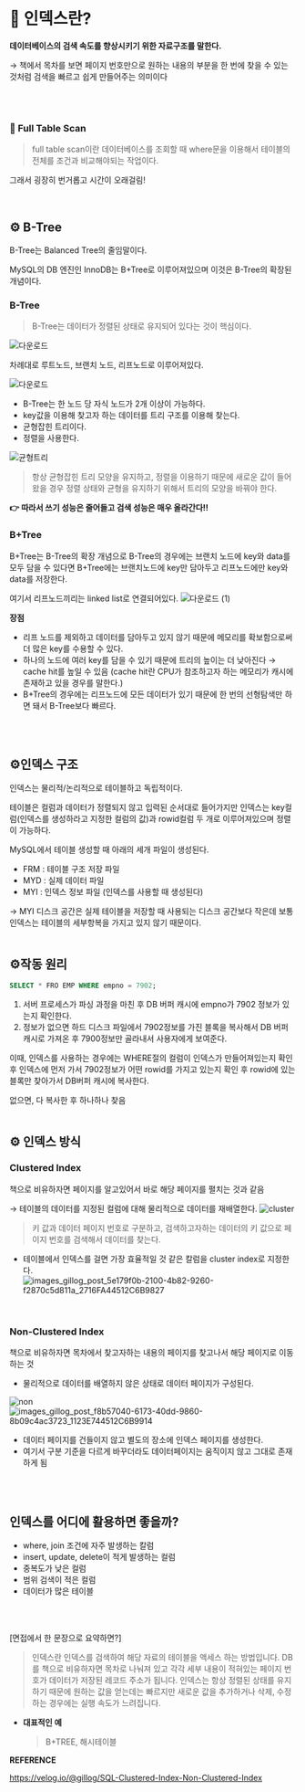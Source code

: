 # 🫧 인덱스란?

**데이터베이스의 검색 속도를 향상시키기 위한 자료구조를 말한다.** 

→ 책에서 목차를 보면 페이지 번호만으로 원하는 내용의 부분을 한 번에 찾을 수 있는 것처럼 검색을 빠르고 쉽게 만들어주는 의미이다

<br><br>


### 📃 Full Table Scan

> full table scan이란 데이터베이스를 조회할 때 where문을 이용해서 테이블의 전체를 조건과 비교해야되는 작업이다.

그래서 굉장히 번거롭고 시간이 오래걸림!
> 
<br>

## ⚙️ B-Tree

B-Tree는 Balanced Tree의 줄임말이다. 

MySQL의 DB 엔진인 InnoDB는 B+Tree로 이루어져있으며 이것은 B-Tree의 확장된 개념이다.
<br>

### B-Tree

> B-Tree는 데이터가 정렬된 상태로 유지되어 있다는 것이 핵심이다.


![다운로드](https://github.com/CS-Algorithm-Study/CS/assets/48826098/11e8155b-30ad-4e88-beb1-f78ab6b184e1)


차례대로 루트노드, 브랜치 노드, 리프노드로 이루어져있다.

![다운로드](https://github.com/CS-Algorithm-Study/CS/assets/48826098/98b6aea8-9ae2-492b-be28-be105704e217)

- B-Tree는 한 노드 당 자식 노드가 2개 이상이 가능하다.
- key값을 이용해 찾고자 하는 데이터를 트리 구조를 이용해 찾는다.
- 균형잡힌 트리이다.
- 정렬을 사용한다.

  
![균형트리](https://github.com/CS-Algorithm-Study/CS/assets/48826098/78d91243-a6c0-48cd-a1d2-2f1c78b4857a)

> 항상 균형잡힌 트리 모양을 유지하고, 정렬을 이용하기 때문에 새로운 값이 들어왔을 경우 정렬 상태와 균형을 유지하기 위해서 트리의 모양을 바꿔야 한다.
> 

**👉  따라서 쓰기 성능은 줄어들고 검색 성능은 매우 올라간다!!**
<br>

### B+Tree

B+Tree는 B-Tree의 확장 개념으로 B-Tree의 경우에는 브랜치 노드에 key와 data를 모두 담을 수 있다면 B+Tree에는 브랜치노드에 key만 담아두고 리프노드에만 key와 data를 저장한다.

여기서 리프노드끼리는 linked list로 연결되어있다.
![다운로드 (1)](https://github.com/CS-Algorithm-Study/CS/assets/48826098/5d028c33-1639-4a57-9c6c-da1b98002514)


**장점**

- 리프 노드를 제외하고 데이터를 담아두고 있지 않기 때문에 메모리를 확보함으로써 더 많은 key를 수용할 수 있다.
- 하나의 노드에 여러 key를 담을 수 있기 때문에 트리의 높이는 더 낮아진다 → cache hit를 높일 수 있음 (cache hit란 CPU가 참조하고자 하는 메모리가 캐시에 존재하고 있을 경우를 말한다.)
- B+Tree의 경우에는 리프노드에 모든 데이터가 있기 때문에 한 번의 선형탐색만 하면 돼서 B-Tree보다 빠르다.
<br>
<br>

## ⚙️인덱스 구조

인덱스는 물리적/논리적으로 테이블하고 독립적이다.

테이블은 컬럼과 데이터가 정렬되지 않고 입력된 순서대로 들어가지만 인덱스는 key컬럼(인덱스를 생성하라고 지정한 컬럼의 값)과 rowid컬럼 두 개로 이루어져있으며 정렬이 가능하다.

MySQL에서 테이블 생성할 때 아래의 세개 파일이 생성된다.

- FRM : 테이블 구조 저장 파일
- MYD : 실제 데이터 파일
- MYI : 인덱스 정보 파일 (인덱스를 사용할 때 생성된다)

→ MYI 디스크 공간은 실제 테이블을 저장할 때 사용되는 디스크 공간보다 작은데 보통 인덱스는 테이블의 세부항복을 가지고 있지 않기 때문이다.
<br>
<br>

## ⚙️작동 원리

```sql
SELECT * FRO EMP WHERE empno = 7902;
```

1. 서버 프로세스가 파싱 과정을 마친 후 DB 버퍼 캐시에 empno가 7902 정보가 있는지 확인한다.
2. 정보가 없으면 하드 디스크 파일에서 7902정보를 가진 블록을 복사해서 DB 버퍼 캐시로 가져온 후 7900정보만 골라내서 사용자에게 보여준다.

이때, 인덱스를 사용하는 경우에는 WHERE절의 컬럼이 인덱스가 만들어져있는지 확인 후 인덱스에 먼저 가서 7902정보가 어떤 rowid를 가지고 있는지 확인 후 rowid에 있는 블록만 찾아가서 DB버퍼 캐시에 복사한다.

없으면, 다 복사한 후 하나하나 찾음
<br>
<br>

## ⚙️ 인덱스 방식

### Clustered Index

책으로 비유하자면 페이지를 알고있어서 바로 해당 페이지를 펼치는 것과 같음

→ 테이블의 데이터를 지정된 컬럼에 대해 물리적으로 데이터를 재배열한다.
![cluster](https://github.com/CS-Algorithm-Study/CS/assets/48826098/ac8712d1-6794-4b0c-9c8d-b072158cc6e1)


> 키 값과 데이터 페이지 번호로 구분하고, 검색하고자하는 데이터의 키 값으로 페이지 번호를 검색해서 데이터를 찾는다.
> 

- 테이블에서 인덱스를 걸면 가장 효율적일 것 같은 칼럼을 cluster index로 지정한다.
![images_gillog_post_5e179f0b-2100-4b82-9260-f2870c5d811a_2716FA44512C6B9827](https://github.com/CS-Algorithm-Study/CS/assets/48826098/31cd2ac8-5739-48fc-948d-9ecc5d7d0e30)

<br>

### Non-Clustered Index

책으로 비유하자면 목차에서 찾고자하는 내용의 페이지를 찾고나서 해당 페이지로 이동하는 것

- 물리적으로 데이터를 배열하지 않은 상태로 데이터 페이지가 구성된다.

![non](https://github.com/CS-Algorithm-Study/CS/assets/48826098/736170bb-5c1b-4728-b103-f24efead03f0)
![images_gillog_post_f8b57040-6173-40dd-9860-8b09c4ac3723_1123E744512C6B9914](https://github.com/CS-Algorithm-Study/CS/assets/48826098/f1144c95-4d3b-466b-9194-abc4c60ccb89)


- 데이터 페이지를 건들이지 않고 별도의 장소에 인덱스 페이지를 생성한다.
- 여기서 구분 기준을 다르게 바꾸더라도 데이터페이지는 움직이지 않고 그대로 존재하게 됨
<br>
<br>

## 인덱스를 어디에 활용하면 좋을까?

- where, join 조건에 자주 발생하는 칼럼
- insert, update, delete이 적게 발생하는 컬럼
- 중복도가 낮은 컬럼
- 범위 검색이 적은 컬럼
- 데이터가 많은 테이블
<br>
<br>

[면접에서 한 문장으로 요약하면?]
> 인덱스란 인덱스를 검색하여 해당 자료의 테이블을 액세스 하는 방법입니다.
DB를 책으로 비유하자면 목차로 나눠져 있고 각각 세부 내용이 적혀있는 페이지 번호가 데이터가 저장된 레코드 주소가 됩니다.
인덱스는 항상 정렬된 상태를 유지하기 때문에 원하는 값을 얻는데는 빠르지만 새로운 값을 추가하거나 삭제, 수정하는 경우에는 실행 속도가 느려집니다.
> 
- **대표적인 예**
    
    > B+TREE, 해시테이블 
    >


**REFERENCE**

https://velog.io/@gillog/SQL-Clustered-Index-Non-Clustered-Index
